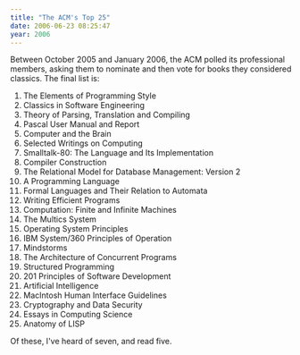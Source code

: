 ```yaml
---
title: "The ACM's Top 25"
date: 2006-06-23 08:25:47
year: 2006
---
```

Between October 2005 and January 2006, the ACM polled its professional members, asking them to nominate and then vote for books they considered classics.  The final list is:
<ol>
	<li>The Elements of Programming Style</li>
	<li>Classics in Software Engineering</li>
	<li>Theory of Parsing, Translation and Compiling</li>
	<li>Pascal User Manual and Report</li>
	<li>Computer and the Brain</li>
	<li>Selected Writings on Computing</li>
	<li>Smalltalk-80: The Language and Its Implementation</li>
	<li>Compiler Construction</li>
	<li>The Relational Model for Database Management: Version 2</li>
	<li>A Programming Language</li>
	<li>Formal Languages and Their Relation to Automata</li>
	<li>Writing Efficient Programs</li>
	<li>Computation: Finite and Infinite Machines</li>
	<li>The Multics System</li>
	<li>Operating System Principles</li>
	<li>IBM System/360 Principles of Operation</li>
	<li>Mindstorms</li>
	<li>The Architecture of Concurrent Programs</li>
	<li>Structured Programming</li>
	<li>201 Principles of Software Development</li>
	<li>Artificial Intelligence</li>
	<li>MacIntosh Human Interface Guidelines</li>
	<li>Cryptography and Data Security</li>
	<li>Essays in Computing Science</li>
	<li>Anatomy of LISP</li>
</ol>
Of these, I've heard of seven, and read five.
